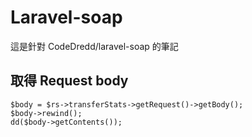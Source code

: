 # Laravel-soap

這是針對 CodeDredd/laravel-soap 的筆記

## 取得 Request body

    $body = $rs->transferStats->getRequest()->getBody();
    $body->rewind();
    dd($body->getContents());
